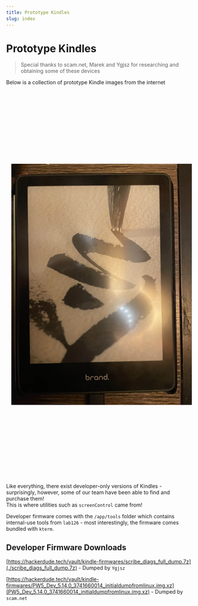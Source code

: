 ```yaml
---
title: Prototype Kindles
slug: index
---
```


# Prototype Kindles
<blockquote class="note">
    Special thanks to scam.net, Marek and Ygjsz for researching and obtaining some of these devices
</blockquote>

<style>
.prototypes
{
    display: flex;
    flex-direction: row;
    width: calc(100% - 1em);
    background-color: var(--background-accent);
    align-items: center;
    overflow-x: auto;
    padding: 0.5em;
}

.prototypes > img
{
    margin: 0.5em;
    object-fit: scale-down;
    flex: 1;
}
</style>

<p>Below is a collection of prototype Kindle images from the internet</p>
<div class="prototypes">
    <img alt="scam.net's prototype Kindle" src="./IMG_9056.webp">
    <img alt="scam.net's prototype Kindle" src="./IMG_9057.webp">
    <img src="./O1CN014oweOv2D4hpKiehVr_!!4611686018427387660-0-fleamarket.jpg_790x10000Q90.jpg_.avif">
    <img src="./O1CN017FK5u01DfLDHq8ARM_!!0-fleamarket.jpg_790x10000Q90.jpg_.avif">
    <img src="./O1CN01qej44H1mfoAxziYB7_!!0-fleamarket.jpg_Q90.jpg_.avif">
    <img src="./O1CN01RUOSDE1DfLC3KqDk2_!!0-fleamarket.jpg_790x10000Q90.jpg_.avif">
    <img src="./O1CN01xy80es1DfLAhBovhp_!!0-fleamarket.jpg_790x10000Q90.jpg_.avif">
    <img src="./IMG_1095.webp">
    <img src="./20240818_195742.webp">
</div>

Like everything, there exist developer-only versions of Kindles - surprisingly, however, some of our team have been able to find and purchase them!  
This is where utilities such as `screenControl` came from!  

Developer firmware comes with the `/app/tools` folder which contains internal-use tools from `lab126` - most interestingly, the firmware comes bundled with `kterm`.

## Developer Firmware Downloads

[https://hackerdude.tech/vault/kindle-firmwares/scribe_diags_full_dump.7z](./scribe_diags_full_dump.7z) - Dumped by `Ygjsz`

[https://hackerdude.tech/vault/kindle-firmwares/PW5_Dev_5.14.0_3741660014_initialdumpfromlinux.img.xz](PW5_Dev_5.14.0_3741660014_initialdumpfromlinux.img.xz) - Dumped by `scam.net`